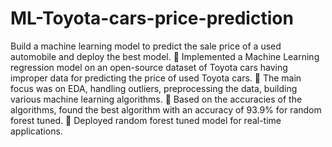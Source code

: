 # ML-Toyota-cars-price-prediction
Build a machine learning model to predict the sale price of a used automobile and deploy the best model.
 Implemented a Machine Learning regression model on an open-source dataset of Toyota cars having improper data for predicting the price of used Toyota cars.
 The main focus was on EDA, handling outliers, preprocessing the data, building various machine learning algorithms.
 Based on the accuracies of the algorithms, found the best algorithm with an accuracy of 93.9% for random forest tuned.
 Deployed random forest tuned model for real-time applications.
